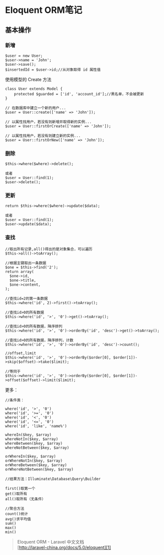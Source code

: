 # Eloquent ORM笔记

## 基本操作

### 新增

    $user = new User;
    $user->name = 'John';
    $user->save();
    $insertedId = $user->id;//从对象取得 id 属性值
    

使用模型的 Create 方法

    class User extends Model {
        protected $guarded = ['id', 'account_id'];//黑名单，不会被更新
    }
    
    // 在数据库中建立一个新的用户...
    $user = User::create(['name' => 'John']);
    
    // 以属性找用户，若没有则新增并取得新的实例...
    $user = User::firstOrCreate(['name' => 'John']);
    
    // 以属性找用户，若没有则建立新的实例...
    $user = User::firstOrNew(['name' => 'John']);

### 删除

    $this->where($where)->delete();
    
    或者
    $user = User::find(1);
    $user->delete();

### 更新

    return $this->where($where)->update($data);
    
    或者
    $user = User::find(1);
    $user->update($data);

### 查找

    //取出所有记录,all()得出的是对象集合，可以遍历
    $this->all()->toArray();
    
    //根据主键取出一条数据
    $one = $this->find('2');
    return array(
      $one->id,
      $one->title,
      $one->content,
    );
    
    //查找id=2的第一条数据
    $this->where('id', 2)->first()->toArray();
    
    //查找id>0的所有数据
    $this->where('id', '>', '0')->get()->toArray();
    
    //查找id>0的所有数据，降序排列
    $this->where('id', '>', '0')->orderBy('id', 'desc')->get()->toArray();
    
    //查找id>0的所有数据，降序排列，计数
    $this->where('id', '>', '0')->orderBy('id', 'desc')->count();
    
    //offset,limit
    $this->where('id', '>', '0')->orderBy($order[0], $order[1])->skip($offset)->take($limit);
    
    //等同于
    $this->where('id', '>', '0')->orderBy($order[0], $order[1])->offset($offset)->limit($limit);

更多：

    //条件类：
    
    where('id', '>', '0')
    where('id', '>=', '0')
    where('id', '<', '0')
    where('id', '<=', '0')
    where('id', 'like', 'name%')
    
    whereIn($key, $array)
    whereNotIn($key, $array)
    whereBetween($key, $array)
    whereNotBetween($key, $array)
    
    orWhereIn($key, $array)
    orWhereNotIn($key, $array)
    orWhereBetween($key, $array)
    orWhereNotBetween($key, $array)
    
    //结果方法：Illuminate\Database\Query\Builder
    
    first()取第一个
    get()取所有
    all()取所有（无条件）
    
    //聚合方法
    count()统计
    avg()求平均值
    sum()
    max()
    min()

> Eloquent ORM - Laravel 中文文档  
[http://laravel-china.org/docs/5.0/eloquent][1]

[1]: http://laravel-china.org/docs/5.0/eloquent